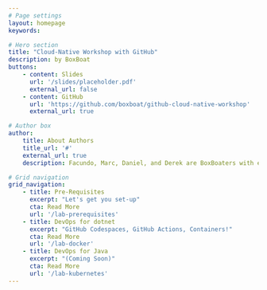 ```yaml
---
# Page settings
layout: homepage
keywords:

# Hero section
title: "Cloud-Native Workshop with GitHub"
description: by BoxBoat
buttons:
    - content: Slides
      url: '/slides/placeholder.pdf'
      external_url: false
    - content: GitHub
      url: 'https://github.com/boxboat/github-cloud-native-workshop'
      external_url: true

# Author box
author:
    title: About Authors
    title_url: '#'
    external_url: true
    description: Facundo, Marc, Daniel, and Derek are BoxBoaters with experience in all major clouds and modern CI/CD systems.

# Grid navigation
grid_navigation:
    - title: Pre-Requisites
      excerpt: "Let's get you set-up"
      cta: Read More
      url: '/lab-prerequisites'
    - title: DevOps for dotnet
      excerpt: "GitHub Codespaces, GitHub Actions, Containers!"
      cta: Read More
      url: '/lab-docker'
    - title: DevOps for Java 
      excerpt: "(Coming Soon)"
      cta: Read More
      url: '/lab-kubernetes'
---
```

